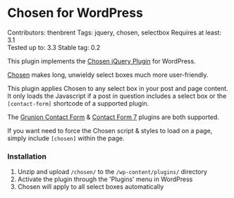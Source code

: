 # Chosen for WordPress
Contributors: thenbrent
Tags: jquery, chosen, selectbox
Requires at least: 3.1  
Tested up to: 3.3
Stable tag: 0.2

This plugin implements the [Chosen jQuery Plugin](http://harvesthq.github.com/chosen/) for WordPress.

[Chosen](http://harvesthq.github.com/chosen/) makes long, unwieldy select boxes much more user-friendly. 

This plugin applies Chosen to any select box in your post and page content. It only loads the Javascript if a post in question includes a select box or the `[contact-form]` shortcode of a supported plugin.

The [Grunion Contact Form](http://wordpress.org/extend/plugins/grunion-contact-form/) & [Contact Form 7](http://wordpress.org/extend/plugins/grunion-contact-form/) plugins are both supported. 

If you want need to force the Chosen script & styles to load on a page, simply include `[chosen]` within the page. 

### Installation 

1. Unzip and upload `/chosen/` to the `/wp-content/plugins/` directory
2. Activate the plugin through the 'Plugins' menu in WordPress
3. Chosen will apply to all select boxes automatically
